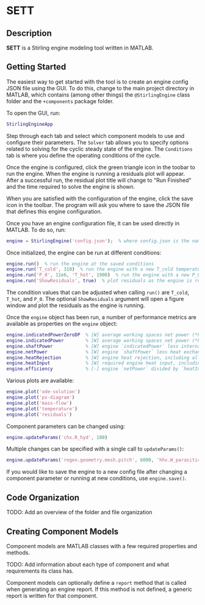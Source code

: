 # SETT

## Description

**SETT** is a Stirling engine modeling tool written in MATLAB.

## Getting Started

The easiest way to get started with the tool is to create an engine config JSON file using the GUI.  To do this, change to the main project directory in MATLAB, which contains (among other things) the `@StirlingEngine` class folder and the `+components` package folder.

To open the GUI, run:

```matlab
StirlingEngineApp
```

Step through each tab and select which component models to use and configure their parameters.  The `Solver` tab allows you to specify options related to solving for the cyclic steady state of the engine.  The `Conditions` tab is where you define the operating conditions of the cycle.

Once the engine is configured, click the green triangle icon in the toobar to run the engine.  When the engine is running a residuals plot will appear.  After a successful run, the residual plot title will change to "Run Finished" and the time required to solve the engine is shown.

When you are satisfied with the configuration of the engine, click the save icon in the toolbar.  The program will ask you where to save the JSON file that defines this engine configuration.

Once you have an engine configuration file, it can be used directly in MATLAB.  To do so, run:

```matlab
engine = StirlingEngine('config.json');  % where config.json is the name of saved engine file
```

Once initialized, the engine can be run at different conditions:

```matlab
engine.run()  % run the engine at the saved conditions
engine.run('T_cold', 310)  % run the engine with a new T_cold temperature (other conditions are unchanged)
engine.run('P_0', 11e6, 'T_hot', 1900)  % run the engine with a new P_0 and T_hot
engine.run('ShowResiduals', true)  % plot residuals as the engine is running
```

The condition values that can be adjusted when calling `run()` are `T_cold`, `T_hot`, and `P_0`.  The optional `ShowResiduals` argument will open a figure window and plot the residuals as the engine is running.

Once the `engine` object has been run, a number of performance metrics are available as properties on the `engine` object:

```matlab
engine.indicatedPowerZeroDP  % [W] average working spaces net power (*P dV*) over a cycle, excluding pressure drop
engine.indicatedPower        % [W] average working spaces net power (*P dV*) over a cycle, including pressure drop
engine.shaftPower            % [W] engine `indicatedPower` less internal mechanical parasitics `W_parasitic_c` and `W_parasitic_e`
engine.netPower              % [W] engine `shaftPower` less heat exchanger mechanical parasitics
engine.heatRejection         % [W] engine heat rejection, including all thermal parasitics
engine.heatInput             % [W] required engine heat input, including all thermal parasitics
engine.efficiency            % [-] engine `netPower` divided by `heatInput`
```

Various plots are available:

```matlab
engine.plot('ode-solution')
engine.plot('pv-diagram')
engine.plot('mass-flow')
engine.plot('temperature')
engine.plot('residuals')
```

Component parameters can be changed using:

```matlab
engine.updateParams('chx.R_hyd', 100)
```

Multiple changes can be specified with a single call to `updateParams()`:

```matlab
engine.updateParams('regen.geometry.mesh.pitch', 6000, 'hhx.W_parasitic', 1000)
```

If you would like to save the engine to a new config file after changing a component parameter or running at new conditions, use `engine.save()`.

## Code Organization

TODO: Add an overview of the folder and file organization

## Creating Component Models

Component models are MATLAB classes with a few required properties and methods.

TODO: Add information about each type of component and what requirements its class has.

Component models can optionally define a `report` method that is called when generating an engine report.  If this method is not defined, a generic report is written for that component.
